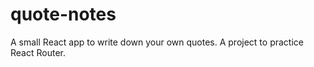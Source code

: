 # quote-notes
A small React app to write down your own quotes. A project to practice React Router. 

